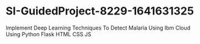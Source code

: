 # SI-GuidedProject-8229-1641631325
Implement Deep Learning Techniques To Detect Malaria Using Ibm Cloud
Using Python Flask HTML CSS JS
